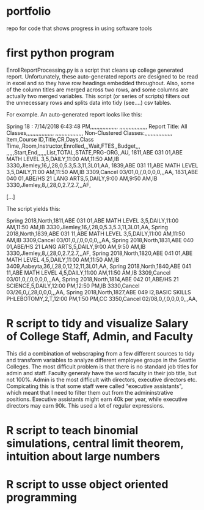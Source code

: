 # portfolio
repo for code that shows progress in using software tools

# first python program
EnrollReportProcessing.py is a script that cleans up college generated report.  Unfortunately, these auto-generated reports are designed to be read in excel and so they have row headings embedded throughout. Also, some of the column titles are merged across two rows, and some columns are actually two merged variables.  This script (or series of scripts) filters out the unnecessary rows and splits data into tidy (see....) csv tables.  

For example. An auto-generated report looks like this:

Spring 18 : 7/14/2018 6:43:48 PM,,,,,,,,,,,,,,,,,,
,,,,,,,,,,,,,,,,,,
Report Title: All Classes,,,,,,,,,,,,,,,,,,
,,,,,,,,,,,,,,,,,,
Non-Clustered Classes:,,,,,,,,,,,,,,,,,,
Item,Course ID,Title,CR,Days,Class Time,,Room,Instructor,Enrolled,,,Wait,FTES,,Budget,,,
,,,,,Start,End,,,,,,List,TOTAL,STATE,PRG-ORG,,AU,
1811,ABE 031 01,ABE MATH LEVEL 3,5,DAILY,11:00 AM,11:50 AM,IB 3330,Jlemley,16,/,28,0,5.3,5.3,11,3L01,AA,
1839,ABE 031 11,ABE MATH LEVEL 3,5,DAILY,11:00 AM,11:50 AM,IB 3309,Cancel 03/01,0,/,0,0,0,0,,,AA,
1831,ABE 040 01,ABE/HS 21 LANG ARTS,5,DAILY,9:00 AM,9:50 AM,IB 3330,Jlemley,8,/,28,0,2.7,2.7,,,AF,

[...]

The script yields this:

Spring 2018,North,1811,ABE 031 01,ABE MATH LEVEL 3,5,DAILY,11:00 AM,11:50 AM,IB 3330,Jlemley,16,/,28,0,5.3,5.3,11,3L01,AA,
Spring 2018,North,1839,ABE 031 11,ABE MATH LEVEL 3,5,DAILY,11:00 AM,11:50 AM,IB 3309,Cancel 03/01,0,/,0,0,0,0,,,AA,
Spring 2018,North,1831,ABE 040 01,ABE/HS 21 LANG ARTS,5,DAILY,9:00 AM,9:50 AM,IB 3330,Jlemley,8,/,28,0,2.7,2.7,,,AF,
Spring 2018,North,1820,ABE 041 01,ABE MATH LEVEL 4,5,DAILY,11:00 AM,11:50 AM,IB 3409,Aabeyta,36,/,28,0,12,12,11,3L01,AA,
Spring 2018,North,1840,ABE 041 11,ABE MATH LEVEL 4,5,DAILY,11:00 AM,11:50 AM,IB 3309,Cancel 03/01,0,/,0,0,0,0,,,AA,
Spring 2018,North,1814,ABE 042 01,ABE/HS 21 SCIENCE,5,DAILY,12:00 PM,12:50 PM,IB 3330,Cancel 03/26,0,/,28,0,0,0,,,AA,
Spring 2018,North,1827,ABE 049 I2,BASIC SKILLS PHLEBOTOMY,2,T,12:00 PM,1:50 PM,CC 3350,Cancel 02/08,0,/,0,0,0,0,,,AA,



# R script to tidy and visualize Salary of College Staff, Admin, and Faculty

This did a combination of webscraping from a few different sources to tidy and transform variables to analyze different employee groups in the Seattle Colleges. The most difficult problem is that there is no standard job titles for admin and staff.  Faculty generaly have the word faculty in their job title, but not 100%.  Admin is the most difficult with directors, executive directors etc.  Compicating this is that some staff were called "executive assistants", which meant that I need to filter them out from the admininstrative positions.  Executive assistants might earn 40k per year, while executive directors may earn 90k.  This used a lot of regular expressions.  




# R script to teach binomial simulations, central limit theorem, intuition about large numbers



# R script to usse object oriented programming 
